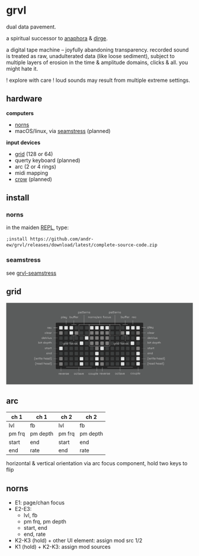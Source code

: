 # grvl

dual data pavement.

a spiritual successor to [anaphora](https://github.com/andr-ew/prosody#anaphora) & [dirge](https://github.com/andr-ew/prosody#dirge).

a digital tape machine – joyfully abandoning transparency. recorded sound is treated as raw, unadulterated data (like loose sediment), subject to multiple layers of erosion in the time & amplitude domains, clicks & all. you might hate it.

! explore with care ! loud sounds may result from multiple extreme settings.

## hardware

**computers**

- [norns](https://github.com/p3r7/awesome-monome-norns)
- macOS/linux, via [seamstress](https://github.com/ryleelyman/seamstress) (planned)

**input devices**

- [grid](https://monome.org/docs/grid/) (128 or 64)
- querty keyboard (planned)
- arc (2 or 4 rings)
- midi mapping
- [crow](https://monome.org/docs/crow/) (planned)

## install

### norns

in the maiden [REPL](https://monome.org/docs/norns/image/wifi_maiden-images/install-repl.png), type:

```
;install https://github.com/andr-ew/grvl/releases/download/latest/complete-source-code.zip
```

### seamstress

see [grvl-seamstress](https://github.com/andr-ew/grvl-seamstress)

## grid

![diagram of the grid interface. text description forthcoming](/doc/grvl_grid.png)

## arc

| ch 1   | ch 1     | ch 2   | ch 2     |
| ------ | -------- | ------ | -------- |
| lvl    | fb       | lvl    | fb       |
| pm frq | pm depth | pm frq | pm depth |
| start  | end      | start  | end      |
| end    | rate     | end    | rate     |

horizontal & vertical orientation via arc focus component, hold two keys to flip

## norns

- E1: page/chan focus
- E2-E3:
  - lvl, fb
  - pm frq, pm depth
  - start, end
  - end, rate
- K2-K3 (hold) + other UI element: assign mod src 1/2
- K1 (hold) + K2-K3: assign mod sources
